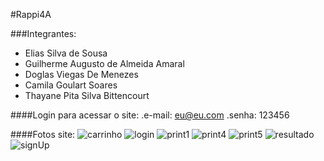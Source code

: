#Rappi4A

###Integrantes: 
- Elias Silva de Sousa
- Guilherme Augusto de Almeida Amaral
- Doglas Viegas De Menezes
- Camila Goulart Soares
- Thayane Pita Silva Bittencourt

####Login para acessar o site: 
.e-mail: eu@eu.com
.senha:  123456

####Fotos site:
![carrinho](https://user-images.githubusercontent.com/85360804/132992809-ff91d16c-37ce-4bc6-a120-c14b7e8169c5.png)
![login](https://user-images.githubusercontent.com/85360804/132992812-9ce2815b-1b08-4d53-b852-3321fa573c3c.png)
![print1](https://user-images.githubusercontent.com/85360804/132992813-8830b77b-e1b7-4027-875c-449853a42a8b.png)
![print4](https://user-images.githubusercontent.com/85360804/132992815-34045dbe-b73e-4205-b2fc-d0dedc534b26.png)
![print5](https://user-images.githubusercontent.com/85360804/132992816-bc86cc94-e9c2-4600-bd68-c6cd018877be.png)
![resultado](https://user-images.githubusercontent.com/85360804/132992818-0c3072cc-3566-41aa-8bf3-56a0e9cfdf37.png)
![signUp](https://user-images.githubusercontent.com/85360804/132992819-aaf4e7ab-5346-4905-a345-8f0eeb1e72bc.png)


